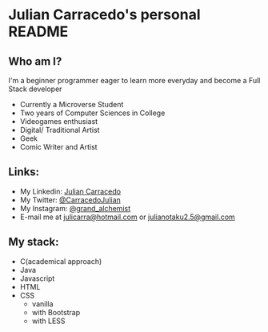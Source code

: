 # Julian Carracedo's personal README

## Who am I?
I'm a beginner programmer eager to learn more everyday and become a Full Stack developer
* Currently a Microverse Student
* Two years of Computer Sciences in College
* Videogames enthusiast
* Digital/ Traditional Artist
* Geek
* Comic Writer and Artist

## Links:
* My Linkedin: [Julian Carracedo](https://www.linkedin.com/in/julian-carracedo-0b8518207/)
* My Twitter: [@CarracedoJulian](https://twitter.com/CarracedoJulian)
* My Instagram: [@grand_alchemist](https://www.instagram.com/grand_alchemist/)
* E-mail me at julicarra@hotmail.com or julianotaku2.5@gmail.com
## My stack:
* C(academical approach)
* Java
* Javascript
* HTML
* CSS
  * vanilla
  * with Bootstrap
  * with LESS
